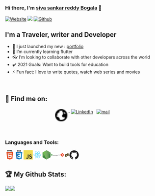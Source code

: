 ### Hi there, I'm [siva sankar reddy Bogala][website] 👋
[![Website](https://img.shields.io/website?label=MY_portfolio&style=for-the-badge&url=https%3A%2F%2Fportfoliohnvk.netlify.app)][website] 
![](https://visitor-badge.laobi.icu/badge?page_id=myshiva59) [![Github](https://img.shields.io/github/followers/myshiva59?label=Followers&logo=Github)](https://github.com/myshiva59)
</br>

## I'm a Traveler, writer and Developer

- 🔭 I just launched my new : [portfolio][website]
-  🤞 I’m currently learning flutter
- 👓 I’m looking to collaborate with other developers across the world
- ✔️ 2021 Goals: Want to build tools for education
- ⚡ Fun fact: I love to write quotes, watch web series and movies
</br>

## :email: Find me on:
<p align="center">
 <a href="https://portfoliohnvk.netlify.app/" target="_blank" rel="noopener noreferrer"> <img src="https://raw.githubusercontent.com/iconic/open-iconic/master/svg/globe.svg" alt="github" height="40" style="vertical-align:top; margin:4px"> </a>
 <a href="https://www.linkedin.com/in/bogalassr/" target="_blank" rel="noopener noreferrer"> <img src="https://cdn.jsdelivr.net/npm/simple-icons@v3/icons/linkedin.svg" alt="LinkedIn" height="40" style="vertical-align:top; margin:4px"></a>
 <a href="mailto:shivadharmi@gmail.com"> <img src="https://cdn.jsdelivr.net/npm/simple-icons@v3/icons/gmail.svg" alt="mail" height="40" style="vertical-align:top; margin:4px"></a>
</p>
</br>

 ### Languages and Tools:
 <p align="center">
    <img align="left" alt="HTML5" width="30px" src="https://raw.githubusercontent.com/github/explore/80688e429a7d4ef2fca1e82350fe8e3517d3494d/topics/html/html.png" />
    <img align="left" alt="CSS3" width="30px" src="https://raw.githubusercontent.com/github/explore/80688e429a7d4ef2fca1e82350fe8e3517d3494d/topics/css/css.png" />
    <img align="left" alt="JavaScript" width="30px" src="https://raw.githubusercontent.com/github/explore/80688e429a7d4ef2fca1e82350fe8e3517d3494d/topics/javascript/javascript.png" />
    <img align="left" alt="React" width="30px" src="https://raw.githubusercontent.com/github/explore/80688e429a7d4ef2fca1e82350fe8e3517d3494d/topics/react/react.png" />
    <img align="left" alt="Node.js" width="30px" src="https://raw.githubusercontent.com/github/explore/80688e429a7d4ef2fca1e82350fe8e3517d3494d/topics/nodejs/nodejs.png" />
    <img align="left" alt="MongoDB" width="30px" src="https://raw.githubusercontent.com/github/explore/80688e429a7d4ef2fca1e82350fe8e3517d3494d/topics/mongodb/mongodb.png" />
    <img align="left" alt="Git" width="30px" src="https://raw.githubusercontent.com/github/explore/80688e429a7d4ef2fca1e82350fe8e3517d3494d/topics/git/git.png" />
    <img align="left" alt="GitHub" width="30px" src="https://raw.githubusercontent.com/github/explore/78df643247d429f6cc873026c0622819ad797942/topics/github/github.png" />
 </p>
 </br>
 </br>
 
## :trophy: My Github Stats:
<div>
<a href="https://readme-stats-cfgj2cxdy.vercel.app/api?username=myshiva59&count_private=true&show_icons=true&theme=tokyonight">
  <img  align="left" src="https://readme-stats-cfgj2cxdy.vercel.app/api?username=myshiva59&count_private=true&show_icons=true&theme=tokyonight" />
</a>
<a href="https://readme-stats-cfgj2cxdy.vercel.app/api/top-langs/?username=myshiva59&hide=php&theme=tokyonight">
  <img align="left" src="https://readme-stats-cfgj2cxdy.vercel.app/api/top-langs/?username=myshiva59&hide=php&theme=tokyonight" />
</a>
</div>

[website]:https://portfoliohnvk.netlify.app/

